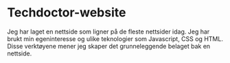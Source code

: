 # Techdoctor-website

Jeg har laget en nettside som ligner på de fleste nettsider idag. Jeg har brukt min egeninteresse og ulike teknologier som Javascript, CSS og HTML. Disse verktøyene mener jeg skaper det grunneleggende belaget bak en nettside. 
